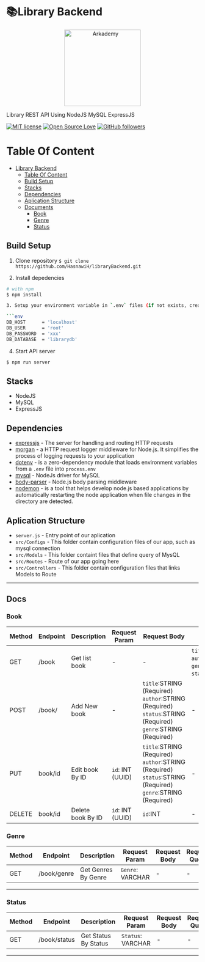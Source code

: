 # 📚Library Backend

<p align = "center"><a href="https://www.arkademy.com/" target="blank"><img src="https://www.arkademy.com/img/logo%20arkademy-01.9c1222ba.png" width="200" alt="Arkademy" /></a></p>

Library REST API Using NodeJS MySQL ExpressJS

[![MIT license](http://img.shields.io/badge/license-MIT-brightgreen.svg)](http://opensource.org/licenses/MIT)
[![Open Source Love](https://badges.frapsoft.com/os/v1/open-source.svg?v=102)](https://github.com/ellerbrock/open-source-badge/)
[![GitHub followers](https://img.shields.io/github/followers/iyansr?style=social)](https://github.com/HasnawiH?tab=followers)

# Table Of Content

- [Library Backend](#library-backend)
  - [Table Of Content](#table-of-content)
  - [Build Setup](#build-setup)
  - [Stacks](#stacks)
  - [Dependencies](#dependencies)
  - [Aplication Structure](#aplication-Structure)
  - [Documents](#docs)
    - [Book](#Book)
    - [Genre](#genre)
    - [Status](#status)

## Build Setup

1. Clone repository
   `$ git clone https://github.com/HasnawiH/libraryBackend.git`

2. Install depedencies

````bash
# with npm
$ npm install

3. Setup your environment variable in `.env` files (if not exists, create your own).

```env
DB_HOST      = 'localhost'
DB_USER      = 'root'
DB_PASSWORD  = 'xxx'
DB_DATABASE  = 'librarydb'
````

4. Start API server

```bash
$ npm run server
```

## Stacks

- NodeJS
- MySQL
- ExpressJS

## Dependencies

- [expressjs](https://www.npmjs.com/package/express) - The server for handling and routing HTTP requests
- [morgan](https://www.npmjs.com/package/morgan) - a HTTP request logger middleware for Node.js. It simplifies the process of logging requests to your application
- [dotenv](https://www.npmjs.com/package/dotenv) - is a zero-dependency module that loads environment variables from a `.env` file into `process.env`
- [mysql](https://www.npmjs.com/package/mysql) - NodeJs driver for MySQL
- [body-parser](https://www.npmjs.com/package/body-parser) - Node.js body parsing middleware
- [nodemon](https://www.npmjs.com/package/nodemon) - is a tool that helps develop node.js based applications by automatically restarting the node application when file changes in the directory are detected.

## Aplication Structure

- `server.js` - Entry point of our aplication
- `src/Configs` - This folder contain configuration files of our app, such as mysql connection
- `src/Models` - This folder containt files that define query of MysQL
- `src/Routes` - Route of our app going here
- `src/Controllers` - This folder contain configuration files that links Models to Route

---

## Docs

### **Book**

| Method | Endpoint | Description       | Request Param    | Request Body                                                                                              | Request Query                                                  |
| ------ | -------- | ----------------- | ---------------- | --------------------------------------------------------------------------------------------------------- | -------------------------------------------------------------- |
| GET    | /book    | Get list book     | -                | -                                                                                                         | `title`:STRING `author`:STRING `genre`: STRING `status`:STRING |
| POST   | /book/   | Add New book      | -                | `title`:STRING (Required) `author`:STRING (Required) `status`:STRING (Required) `genre`:STRING (Required) | -                                                              |
| PUT    | book/id  | Edit book By ID   | `id`: INT (UUID) | `title`:STRING (Required) `author`:STRING (Required) `status`:STRING (Required) `genre`:STRING (Required) | -                                                              |
| DELETE | book/id  | Delete book By ID | `id`: INT (UUID) | `id`:INT                                                                                                  | -                                                              |

### **Genre**

| Method | Endpoint    | Description         | Request Param    | Request Body | Request Query |
| ------ | ----------- | ------------------- | ---------------- | ------------ | ------------- |
| GET    | /book/genre | Get Genres By Genre | `Genre`: VARCHAR | -            | -             |

---

### **Status**

| Method | Endpoint     | Description          | Request Param     | Request Body | Request Query |
| ------ | ------------ | -------------------- | ----------------- | ------------ | ------------- |
| GET    | /book/status | Get Status By Status | `Status`: VARCHAR | -            | -             |

---
